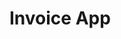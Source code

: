 # Invoice App

<!-- Remains -->

<!-- Invoice form -->
<!-- Adhere to styling in invoice form -->
<!-- Top up: feature that collapse header in a form during scroll -->

